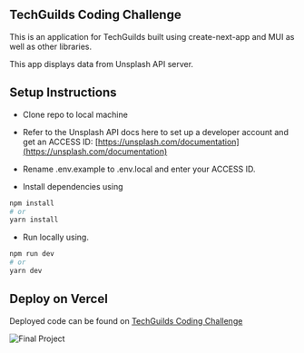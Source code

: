 ## TechGuilds Coding Challenge

This is an application for TechGuilds built using create-next-app and MUI as well as other libraries.

This app displays data from Unsplash API server.

## Setup Instructions

- Clone repo to local machine

- Refer to the Unsplash API docs here to set up a developer account and get an ACCESS ID: [https://unsplash.com/documentation](https://unsplash.com/documentation)

- Rename .env.example to .env.local and enter your ACCESS ID.

- Install dependencies using

```bash
npm install
# or
yarn install
```

- Run locally using.

```bash
npm run dev
# or
yarn dev

```

## Deploy on Vercel

Deployed code can be found on [TechGuilds Coding Challenge](https://techguilds-coding-challange.vercel.app/)

![Final Project](https://res.cloudinary.com/dytnpjxrd/image/upload/v1655133373/techguilds_fginze.png)
